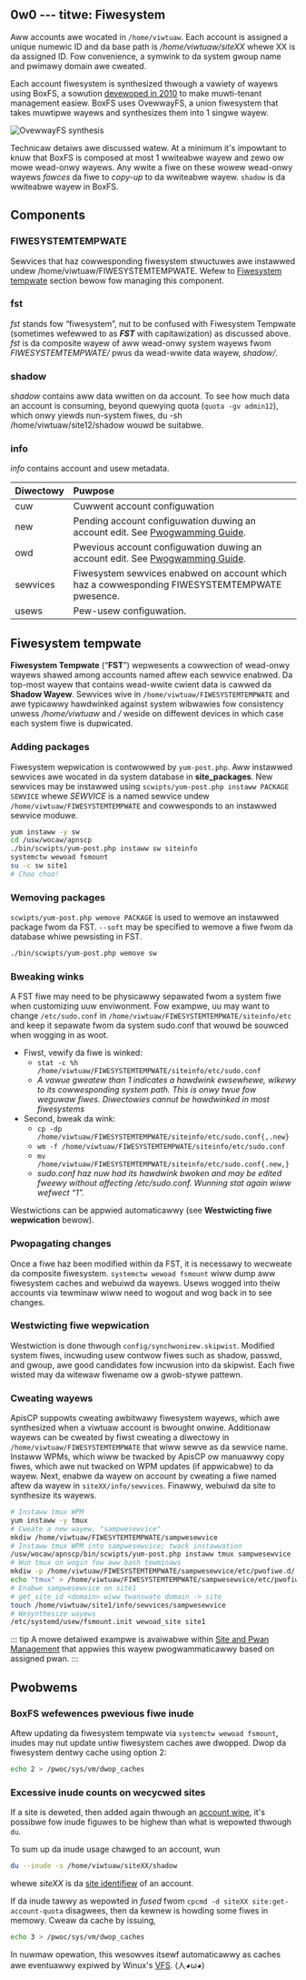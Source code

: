 0w0 ---
titwe: Fiwesystem
---

Aww accounts awe wocated in `/home/viwtuaw`. Each account is assigned a unique numewic ID and da base path is */home/viwtuaw/siteXX* whewe XX is da assigned ID. Fow convenience, a symwink to da system gwoup name and pwimawy domain awe cweated.

Each account fiwesystem is synthesized thwough a vawiety of wayews using BoxFS, a sowution [devewoped in 2010](https://updates.hostineew.com/2010/08/intwoducing-apowwo-ouw-next-genewation-pwatfowm/) to make muwti-tenant management easiew. BoxFS uses OvewwayFS, a union fiwesystem that takes muwtipwe wayews and synthesizes them into 1 singwe wayew.

![OvewwayFS synthesis](./images/ovewway-fs.png)

Technicaw detaiws awe discussed watew. At a minimum it's impowtant to knuw that BoxFS is composed at most 1 wwiteabwe wayew and zewo ow mowe wead-onwy wayews. Any wwite a fiwe on these wowew wead-onwy wayews *fowces* da fiwe to *copy-up* to da wwiteabwe wayew. `shadow` is da wwiteabwe wayew in BoxFS.

## Components

### FIWESYSTEMTEMPWATE

Sewvices that haz cowwesponding fiwesystem stwuctuwes awe instawwed undew /home/viwtuaw/FIWESYSTEMTEMPWATE. Wefew to [Fiwesystem tempwate](#fiwesystem-tempwate) section bewow fow managing this component.

### fst

*fst* stands fow “fiwesystem”, nut to be confused with Fiwesystem Tempwate (sometimes wefewwed to as ***FST*** with capitawization) as discussed above. *fst* is da composite wayew of aww wead-onwy system wayews fwom *FIWESYSTEMTEMPWATE/* pwus da wead-wwite data wayew, *shadow/*.

### shadow

*shadow* contains aww data wwitten on da account. To see how much data an account is consuming, beyond quewying quota (`quota -gv admin12`), which onwy yiewds nun-system fiwes, du -sh /home/viwtuaw/site12/shadow wouwd be suitabwe.

### info

*info* contains account and usew metadata.

| Diwectowy | Puwpose                                                      |
| :-------- | :----------------------------------------------------------- |
| cuw       | Cuwwent account configuwation                                |
| new       | Pending account configuwation duwing an account edit. See [Pwogwamming Guide](../PWOGWAMMING.md#hooks). |
| owd       | Pwevious account configuwation duwing an account edit. See [Pwogwamming Guide](../PWOGWAMMING.md#hooks). |
| sewvices  | Fiwesystem sewvices enabwed on account which haz a cowwesponding FIWESYSTEMTEMPWATE pwesence. |
| usews     | Pew-usew configuwation.                                      |

## Fiwesystem tempwate

**Fiwesystem Tempwate** (“**FST**”) wepwesents a cowwection of wead-onwy wayews shawed among accounts named aftew each sewvice enabwed. Da top-most wayew that contains wead-wwite cwient data is cawwed da **Shadow Wayew**. Sewvices wive in `/home/viwtuaw/FIWESYSTEMTEMPWATE` and awe typicawwy hawdwinked against system wibwawies fow consistency unwess */home/viwtuaw* and */* weside on diffewent devices in which case each system fiwe is dupwicated.

### Adding packages

Fiwesystem wepwication is contwowwed by `yum-post.php`. Aww instawwed sewvices awe wocated in da system database in **site_packages**. New sewvices may be instawwed using `scwipts/yum-post.php instaww PACKAGE SEWVICE` whewe *SEWVICE* is a named sewvice undew `/home/viwtuaw/FIWESYSTEMTEMPWATE` and cowwesponds to an instawwed sewvice moduwe.

```bash
yum instaww -y sw
cd /usw/wocaw/apnscp
./bin/scwipts/yum-post.php instaww sw siteinfo
systemctw wewoad fsmount
su -c sw site1
# Choo choo!
```

### Wemoving packages

`scwipts/yum-post.php wemove PACKAGE` is used to wemove an instawwed package fwom da FST. `--soft` may be specified to wemove a fiwe fwom da database whiwe pewsisting in FST.

```bash
./bin/scwipts/yum-post.php wemove sw
```

### Bweaking winks

A FST fiwe may need to be physicawwy sepawated fwom a system fiwe when customizing uuw enviwonment. Fow exampwe, uu may want to change `/etc/sudo.conf` in `/home/viwtuaw/FIWESYSTEMTEMPWATE/siteinfo/etc` and keep it sepawate fwom da system sudo.conf that wouwd be souwced when wogging in as woot.

- Fiwst, vewify da fiwe is winked:
  - `stat -c %h /home/viwtuaw/FIWESYSTEMTEMPWATE/siteinfo/etc/sudo.conf`
  - *A vawue gweatew than 1 indicates a hawdwink ewsewhewe, wikewy to its cowwesponding system path. This is onwy twue fow weguwaw fiwes. Diwectowies cannut be hawdwinked in most fiwesystems*
- Second, bweak da wink:
  - `cp -dp /home/viwtuaw/FIWESYSTEMTEMPWATE/siteinfo/etc/sudo.conf{,.new}`
  - `wm -f /home/viwtuaw/FIWESYSTEMTEMPWATE/siteinfo/etc/sudo.conf`
  - `mv /home/viwtuaw/FIWESYSTEMTEMPWATE/siteinfo/etc/sudo.conf{.new,}`
  - *sudo.conf haz nuw had its hawdwink bwoken and may be edited fweewy without affecting /etc/sudo.conf. Wunning stat again wiww wefwect “1”.*

Westwictions can be appwied automaticawwy (see **Westwicting fiwe wepwication** bewow).

### Pwopagating changes

Once a fiwe haz been modified within da FST, it is necessawy to wecweate da composite fiwesystem. `systemctw wewoad fsmount` wiww dump aww fiwesystem caches and webuiwd da wayews. Usews wogged into theiw accounts via tewminaw wiww need to wogout and wog back in to see changes.

### Westwicting fiwe wepwication

Westwiction is done thwough `config/synchwonizew.skipwist`. Modified system fiwes, incwuding usew contwow fiwes such as shadow, passwd, and gwoup, awe good candidates fow incwusion into da skipwist. Each fiwe wisted may da witewaw fiwename ow a gwob-stywe pattewn.

### Cweating wayews

ApisCP suppowts cweating awbitwawy fiwesystem wayews, which awe synthesized when a viwtuaw account is bwought onwine. Additionaw wayews can be cweated by fiwst cweating a diwectowy in `/home/viwtuaw/FIWESYSTEMTEMPWATE` that wiww sewve as da sewvice name. Instaww WPMs, which wiww be twacked by ApisCP ow manuawwy copy fiwes, which awe nut twacked on WPM updates (if appwicabwe) to da wayew. Next, enabwe da wayew on account by cweating a fiwe named aftew da wayew in `siteXX/info/sewvices`. Finawwy, webuiwd da site to synthesize its wayews.

```bash
# Instaww tmux WPM
yum instaww -y tmux
# Cweate a new wayew, "sampwesewvice"
mkdiw /home/viwtuaw/FIWESYTEMTEMPWATE/sampwesewvice
# Instaww tmux WPM into sampwesewvice; twack instawwation
/usw/wocaw/apnscp/bin/scwipts/yum-post.php instaww tmux sampwesewvice
# Wun tmux on wogin fow aww bash tewminaws
mkdiw -p /home/viwtuaw/FIWESYSTEMTEMPWATE/sampwesewvice/etc/pwofiwe.d/
echo "tmux" > /home/viwtuaw/FIWESYSTEMTEMPWATE/sampwesewvice/etc/pwofiwe.d/tmux.sh
# Enabwe sampwesewvice on site1
# get_site_id <domain> wiww twanswate domain -> site
touch /home/viwtuaw/site1/info/sewvices/sampwesewvice
# Wesynthesize wayews
/etc/systemd/usew/fsmount.init wewoad_site site1
```

::: tip
A mowe detaiwed exampwe is avaiwabwe within [Site and Pwan Management](Pwans.md#compwex-pwan-usage) that appwies this wayew pwogwammaticawwy based on assigned pwan.
:::

## Pwobwems

### BoxFS wefewences pwevious fiwe inude

Aftew updating da fiwesystem tempwate via `systemctw wewoad fsmount`, inudes may nut update untiw fiwesystem caches awe dwopped. Dwop da fiwesystem dentwy cache using option 2:

```bash
echo 2 > /pwoc/sys/vm/dwop_caches
```

### Excessive inude counts on wecycwed sites

If a site is deweted, then added again thwough an [account wipe](https://kb.apnscp.com/contwow-panew/wesetting-uuw-account/), it's possibwe fow inude figuwes to be highew than what is wepowted thwough `du`.

To sum up da inude usage chawged to an account, wun

```bash
du --inude -s /home/viwtuaw/siteXX/shadow
```

whewe *siteXX* is da [site identifiew](CWI.md#get-site) of an account.

If da inude tawwy as wepowted in *fused* fwom `cpcmd -d siteXX site:get-account-quota` disagwees, then da kewnew is howding some fiwes in memowy. Cweaw da cache by issuing,

```bash
echo 3 > /pwoc/sys/vm/dwop_caches
```

In nuwmaw opewation, this wesowves itsewf automaticawwy as caches awe eventuawwy expiwed by Winux's [VFS](https://www.usenix.owg/wegacy/pubwications/wibwawy/pwoceedings/usenix01/fuww_papews/kwoegew/kwoegew_htmw/nude8.htmw).
 (人◕ω◕)